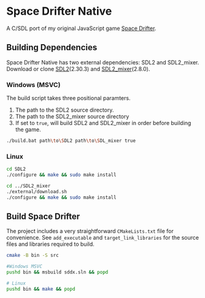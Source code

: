 # Space Drifter Native

A C/SDL port of my original JavaScript game [Space Drifter](https://github.com/almushel/space-drifter).

## Building Dependencies

Space Drifter Native has two external dependencies: SDL2 and SDL2_mixer.
Download or clone [SDL2](https://github.com/libsdl-org/SDL)(2.30.3) and [SDL2_mixer](https://github.com/libsdl-org/SDL_mixer)(2.8.0).

### Windows (MSVC)

The build script takes three positional paramters.
1. The path to the SDL2 source directory.
2. The path to the SDL2_mixer source directory
3. If set to `true`, will build SDL2 and SDL2_mixer in order before building the game.

```sh
./build.bat path\to\SDL2 path\to\SDL_mixer true
```

### Linux 

```bash
cd SDL2
./configure && make && sudo make install

cd ../SDL2_mixer
./external/download.sh
./configure && make && sudo make install
```

## Build Space Drifter

The project includes a very straightforward `CMakeLists.txt` file for convenience. 
See `add_executable` and `target_link_libraries` for the source files and libraries required to build.

```sh
cmake -B bin -S src

#Windows MSVC
pushd bin && msbuild sddx.sln && popd

# Linux
pushd bin && make && popd
    
```
